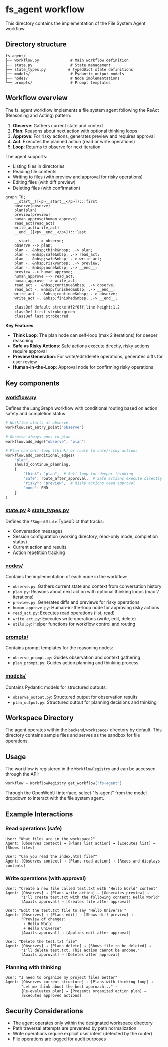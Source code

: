 # fs_agent workflow

This directory contains the implementation of the File System Agent workflow.

## Directory structure

```
fs_agent/
├── workflow.py              # Main workflow definition
├── state.py                 # State management
├── state_types.py          # TypedDict state definitions
├── models/                  # Pydantic output models
├── nodes/                   # Node implementations
└── prompts/                 # Prompt templates
```

## Workflow overview

The fs_agent workflow implements a file system agent following the ReAct (Reasoning and Acting) pattern:

1. **Observe**: Gathers current state and context
2. **Plan**: Reasons about next action with optional thinking loops
3. **Approve**: For risky actions, generates preview and requires approval
4. **Act**: Executes the planned action (read or write operations)
5. **Loop**: Returns to observe for next iteration

The agent supports:
- Listing files in directories
- Reading file contents
- Writing to files (with preview and approval for risky operations)
- Editing files (with diff preview)
- Deleting files (with confirmation)

```mermaid
graph TD;
    __start__([<p>__start__</p>]):::first
    observe(observe)
    plan(plan)
    preview(preview)
    human_approve(human_approve)
    read_act(read_act)
    write_act(write_act)
    __end__([<p>__end__</p>]):::last

    __start__ --> observe;
    observe --> plan;
    plan -. &nbsp;think&nbsp; .-> plan;
    plan -. &nbsp;safe&nbsp; .-> read_act;
    plan -. &nbsp;safe&nbsp; .-> write_act;
    plan -. &nbsp;risky&nbsp; .-> preview;
    plan -. &nbsp;none&nbsp; .-> __end__;
    preview --> human_approve;
    human_approve --> read_act;
    human_approve --> write_act;
    read_act -. &nbsp;continue&nbsp; .-> observe;
    read_act -. &nbsp;finished&nbsp; .-> __end__;
    write_act -. &nbsp;continue&nbsp; .-> observe;
    write_act -. &nbsp;finished&nbsp; .-> __end__;
    
    classDef default stroke:#f2f0ff,line-height:1.2
    classDef first stroke:green
    classDef last stroke:red
```

**Key Features**:
- **Think Loop**: The plan node can self-loop (max 2 iterations) for deeper reasoning
- **Safe vs Risky Actions**: Safe actions execute directly, risky actions require approval
- **Preview Generation**: For write/edit/delete operations, generates diffs for user review
- **Human-in-the-Loop**: Approval node for confirming risky operations

## Key components

### [workflow.py](workflow.py)

Defines the LangGraph workflow with conditional routing based on action safety and completion status.

```python
# Workflow starts at observe
workflow.set_entry_point("observe")

# Observe always goes to plan
workflow.add_edge("observe", "plan")

# Plan can self-loop (think) or route to safe/risky actions
workflow.add_conditional_edges(
    "plan",
    should_continue_planning,
    {
        "think": "plan",  # Self-loop for deeper thinking
        "safe": route_after_approval,  # Safe actions execute directly
        "risky": "preview",  # Risky actions need approval
        "none": END
    }
)
```

### [state.py](state.py) & [state_types.py](state_types.py)

Defines the `FSAgentState` TypedDict that tracks:
- Conversation messages
- Session configuration (working directory, read-only mode, completion status)
- Current action and results
- Action repetition tracking

### [nodes/](nodes/)

Contains the implementation of each node in the workflow:
- `observe.py`: Gathers current state and context from conversation history
- `plan.py`: Reasons about next action with optional thinking loops (max 2 iterations)
- `preview.py`: Generates diffs and previews for risky operations
- `human_approve.py`: Human-in-the-loop node for approving risky actions
- `read_act.py`: Executes read operations (list, read)
- `write_act.py`: Executes write operations (write, edit, delete)
- `utils.py`: Helper functions for workflow control and routing

### [prompts/](prompts/)

Contains prompt templates for the reasoning nodes:
- `observe_prompt.py`: Guides observation and context gathering
- `plan_prompt.py`: Guides action planning and thinking process

### [models/](models/)

Contains Pydantic models for structured outputs:
- `observe_output.py`: Structured output for observation results
- `plan_output.py`: Structured output for planning decisions and thinking

## Workspace Directory

The agent operates within the `backend/workspace/` directory by default. This directory contains sample files and serves as the sandbox for file operations.

## Usage

The workflow is registered in the `WorkflowRegistry` and can be accessed through the API:

```python
workflow = WorkflowRegistry.get_workflow("fs-agent")
```

Through the OpenWebUI interface, select "fs-agent" from the model dropdown to interact with the file system agent.

## Example Interactions

### Read operations (safe)
```
User: "What files are in the workspace?"
Agent: [Observes context] → [Plans list action] → [Executes list] → [Shows files]

User: "Can you read the index.html file?"
Agent: [Observes context] → [Plans read action] → [Reads and displays contents]
```

### Write operations (with approval)
```
User: "Create a new file called test.txt with 'Hello World' content"
Agent: [Observes] → [Plans write action] → [Generates preview] → 
       "I'll create test.txt with the following content: Hello World"
       [Awaits approval] → [Creates file after approval]

User: "Edit the test.txt file to say 'Hello Universe'"
Agent: [Observes] → [Plans edit] → [Shows diff preview] →
       "Preview of changes:
        - Hello World
        + Hello Universe"
       [Awaits approval] → [Applies edit after approval]

User: "Delete the test.txt file"
Agent: [Observes] → [Plans delete] → [Shows file to be deleted] →
       "I'll delete test.txt. This action cannot be undone."
       [Awaits approval] → [Deletes after approval]
```

### Planning with thinking
```
User: "I need to organize my project files better"
Agent: [Observes current structure] → [Plans with thinking loop] →
       "Let me think about the best approach..." →
       [Re-evaluates plan] → [Presents organized action plan] →
       [Executes approved actions]
```

## Security Considerations

- The agent operates only within the designated workspace directory
- Path traversal attempts are prevented by path normalization
- Write operations require explicit user intent (detected by the router)
- File operations are logged for audit purposes